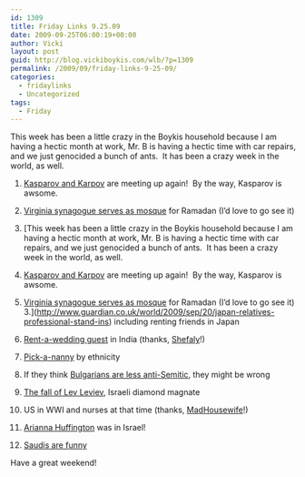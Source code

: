 ```yaml
---
id: 1309
title: Friday Links 9.25.09
date: 2009-09-25T06:00:19+00:00
author: Vicki
layout: post
guid: http://blog.vickiboykis.com/wlb/?p=1309
permalink: /2009/09/friday-links-9-25-09/
categories:
  - fridaylinks
  - Uncategorized
tags:
  - Friday
---
```

This week has been a little crazy in the Boykis household because I am having a hectic month at work, Mr. B is having a hectic time with car repairs, and we just genocided a bunch of ants.  It has been a crazy week in the world, as well.

  1. [Kasparov and Karpov](http://news.bbc.co.uk/2/hi/europe/8266220.stm) are meeting up again!  By the way, Kasparov is awsome.
  2. [Virginia synagogue serves as mosque](http://www.ynetnews.com/articles/0,7340,L-3778444,00.html) for Ramadan (I&#8217;d love to go see it)
  3. [This week has been a little crazy in the Boykis household because I am having a hectic month at work, Mr. B is having a hectic time with car repairs, and we just genocided a bunch of ants.  It has been a crazy week in the world, as well.

  1. [Kasparov and Karpov](http://news.bbc.co.uk/2/hi/europe/8266220.stm) are meeting up again!  By the way, Kasparov is awsome.
  2. [Virginia synagogue serves as mosque](http://www.ynetnews.com/articles/0,7340,L-3778444,00.html) for Ramadan (I&#8217;d love to go see it)
  3.](http://www.guardian.co.uk/world/2009/sep/20/japan-relatives-professional-stand-ins) including renting friends in Japan
  4. [Rent-a-wedding guest](http://news.bbc.co.uk/2/hi/south_asia/4242936.stm) in India (thanks, [Shefaly](http://twitter.com/shefaly)!)
  5. [Pick-a-nanny](http://jezebel.com/5364420/dont-you-just-love-your-%5Binsert-ethnicity%5D-nanny) by ethnicity
  6. If they think [Bulgarians are less anti-Semitic](http://news.bbc.co.uk/2/hi/middle_east/8269942.stm), they might be wrong
  7. [The fall of Lev Leviev](http://www.tabletmag.com/scroll/16606/the-fall-of-lev-leviev/), Israeli diamond magnate
  8. US in WWI and nurses at that time (thanks, [MadHousewife](http://twitter.com/madhousewife)!)
  9. [Arianna Huffington](http://www.huffingtonpost.com/arianna-huffington/israel-diary-hyper-alert_b_295426.html) was in Israel!
 10. [Saudis are funny](http://saudijeans.org/2009/09/17/think/)

Have a great weekend!